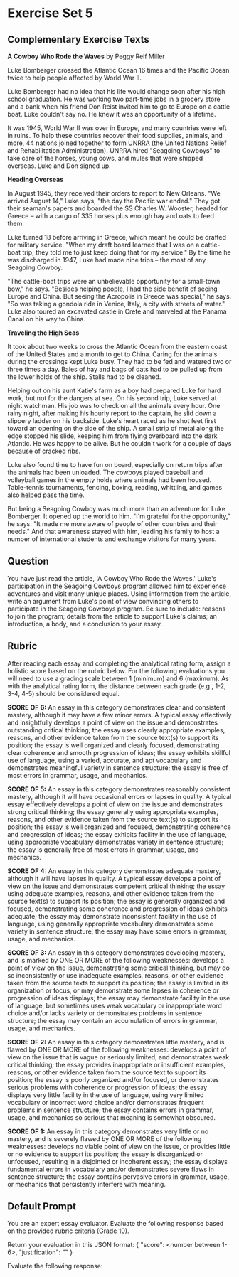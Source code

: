 # Exercise Set 5


## Complementary Exercise Texts

**A Cowboy Who Rode the Waves**
by Peggy Reif Miller

Luke Bomberger crossed the Atlantic Ocean 16 times and the Pacific Ocean twice to help people affected by World War II.

Luke Bomberger had no idea that his life would change soon after his high school graduation. He was working two part-time jobs in a grocery store and a bank when his friend Don Reist invited him to go to Europe on a cattle boat. Luke couldn't say no. He knew it was an opportunity of a lifetime. 

It was 1945, World War II was over in Europe, and many countries were left in ruins. To help these countries recover their food supplies, animals, and more, 44 nations joined together to form UNRRA (the United Nations Relief and Rehabilitation Administration). UNRRA hired "Seagoing Cowboys" to take care of the horses, young cows, and mules that were shipped overseas. Luke and Don signed up. 

**Heading Overseas**

In August 1945, they received their orders to report to New Orleans. "We arrived August 14," Luke says, "the day the Pacific war ended." They got their seaman's papers and boarded the SS Charles W. Wooster, headed for Greece – with a cargo of 335 horses plus enough hay and oats to feed them. 

Luke turned 18 before arriving in Greece, which meant he could be drafted for military service. "When my draft board learned that I was on a cattle-boat trip, they told me to just keep doing that for my service." By the time he was discharged in 1947, Luke had made nine trips – the most of any Seagoing Cowboy.

"The cattle-boat trips were an unbelievable opportunity for a small-town bow," he says. "Besides helping people, I had the side benefit of seeing Europe and China. But seeing the Acropolis in Greece was special," he says. "So was taking a gondola ride in Venice, Italy, a city with streets of water." Luke also toured an excavated castle in Crete and marveled at the Panama Canal on his way to China.

**Traveling the High Seas**

It took about two weeks to cross the Atlantic Ocean from the eastern coast of the United States and a month to get to China. Caring for the animals during the crossings kept Luke busy. They had to be fed and watered two or three times a day. Bales of hay and bags of oats had to be pulled up from the lower holds of the ship. Stalls had to be cleaned. 

Helping out on his aunt Katie's farm as a boy had prepared Luke for hard work, but not for the dangers at sea. On his second trip, Luke served at night watchman. His job was to check on all the animals every hour. One rainy night, after making his hourly report to the captain, he slid down a slippery ladder on his backside. Luke's heart raced as he shot feet first toward an opening on the side of the ship. A small strip of metal along the edge stopped his slide, keeping him from flying overboard into the dark Atlantic. He was happy to be alive. But he couldn't work for a couple of days because of cracked ribs. 

Luke also found time to have fun on board, especially on return trips after the animals had been unloaded. The cowboys played baseball and volleyball games in the empty holds where animals had been housed. Table-tennis tournaments, fencing, boxing, reading, whittling, and games also helped pass the time. 

But being a Seagoing Cowboy was much more than an adventure for Luke Bomberger. It opened up the world to him. "I'm grateful for the opportunity," he says. "It made me more aware of people of other countries and their needs." And that awareness stayed with him, leading his family to host a number of international students and exchange visitors for many years.

## Question
You have just read the article, 'A Cowboy Who Rode the Waves.' Luke's participation in the Seagoing Cowboys program allowed him to experience adventures and visit many unique places. Using information from the article, write an argument from Luke's point of view convincing others to participate in the Seagoing Cowboys program. Be sure to include: reasons to join the program; details from the article to support Luke's claims; an introduction, a body, and a conclusion to your essay.

## Rubric
After reading each essay and completing the analytical rating form, assign a holistic score based on the rubric below. For the following evaluations you will need to use a grading scale between 1 (minimum) and 6 (maximum). As with the analytical rating form, the distance between each grade (e.g., 1-2, 3-4, 4-5) should be considered equal.

**SCORE OF 6:** An essay in this category demonstrates clear and consistent mastery, although it may have a few minor errors. A typical essay effectively and insightfully develops a point of view on the issue and demonstrates outstanding critical thinking; the essay uses clearly appropriate examples, reasons, and other evidence taken from the source text(s) to support its position; the essay is well organized and clearly focused, demonstrating clear coherence and smooth progression of ideas; the essay exhibits skillful use of language, using a varied, accurate, and apt vocabulary and demonstrates meaningful variety in sentence structure; the essay is free of most errors in grammar, usage, and mechanics.

**SCORE OF 5:** An essay in this category demonstrates reasonably consistent mastery, although it will have occasional errors or lapses in quality. A typical essay effectively develops a point of view on the issue and demonstrates strong critical thinking; the essay generally using appropriate examples, reasons, and other evidence taken from the source text(s) to support its position; the essay is well organized and focused, demonstrating coherence and progression of ideas; the essay exhibits facility in the use of language, using appropriate vocabulary demonstrates variety in sentence structure; the essay is generally free of most errors in grammar, usage, and mechanics.

**SCORE OF 4:** An essay in this category demonstrates adequate mastery, although it will have lapses in quality. A typical essay develops a point of view on the issue and demonstrates competent critical thinking; the essay using adequate examples, reasons, and other evidence taken from the source text(s) to support its position; the essay is generally organized and focused, demonstrating some coherence and progression of ideas exhibits adequate; the essay may demonstrate inconsistent facility in the use of language, using generally appropriate vocabulary demonstrates some variety in sentence structure; the essay may have some errors in grammar, usage, and mechanics.

**SCORE OF 3:** An essay in this category demonstrates developing mastery, and is marked by ONE OR MORE of the following weaknesses: develops a point of view on the issue, demonstrating some critical thinking, but may do so inconsistently or use inadequate examples, reasons, or other evidence taken from the source texts to support its position; the essay is limited in its organization or focus, or may demonstrate some lapses in coherence or progression of ideas displays; the essay may demonstrate facility in the use of language, but sometimes uses weak vocabulary or inappropriate word choice and/or lacks variety or demonstrates problems in sentence structure; the essay may contain an accumulation of errors in grammar, usage, and mechanics.

**SCORE OF 2:** An essay in this category demonstrates little mastery, and is flawed by ONE OR MORE of the following weaknesses: develops a point of view on the issue that is vague or seriously limited, and demonstrates weak critical thinking; the essay provides inappropriate or insufficient examples, reasons, or other evidence taken from the source text to support its position; the essay is poorly organized and/or focused, or demonstrates serious problems with coherence or progression of ideas; the essay displays very little facility in the use of language, using very limited vocabulary or incorrect word choice and/or demonstrates frequent problems in sentence structure; the essay contains errors in grammar, usage, and mechanics so serious that meaning is somewhat obscured.

**SCORE OF 1:** An essay in this category demonstrates very little or no mastery, and is severely flawed by ONE OR MORE of the following weaknesses: develops no viable point of view on the issue, or provides little or no evidence to support its position; the essay is disorganized or unfocused, resulting in a disjointed or incoherent essay; the essay displays fundamental errors in vocabulary and/or demonstrates severe flaws in sentence structure; the essay contains pervasive errors in grammar, usage, or mechanics that persistently interfere with meaning.

## Default Prompt
You are an expert essay evaluator. Evaluate the following response based on the provided rubric criteria (Grade 10).

Return your evaluation in this JSON format:
{
    "score": <number between 1-6>,
    "justification": "<brief explanation of why this score was given>"
}

Evaluate the following response: